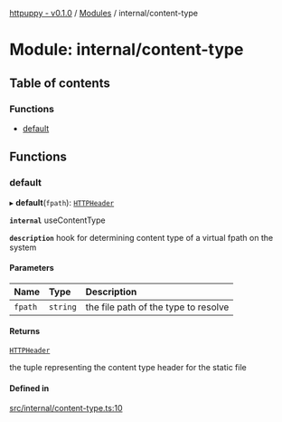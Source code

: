 [httpuppy - v0.1.0](../README.md) / [Modules](../modules.md) / internal/content-type

# Module: internal/content-type

## Table of contents

### Functions

- [default](internal_content_type.md#default)

## Functions

### default

▸ **default**(`fpath`): [`HTTPHeader`](types_http.md#httpheader)

**`internal`** useContentType

**`description`** hook for determining content type of a virtual fpath on the system

#### Parameters

| Name | Type | Description |
| :------ | :------ | :------ |
| `fpath` | `string` | the file path of the type to resolve |

#### Returns

[`HTTPHeader`](types_http.md#httpheader)

the tuple representing the content type header for the static file

#### Defined in

[src/internal/content-type.ts:10](https://github.com/abschill/httpuppy/blob/1769d2f/src/internal/content-type.ts#L10)

